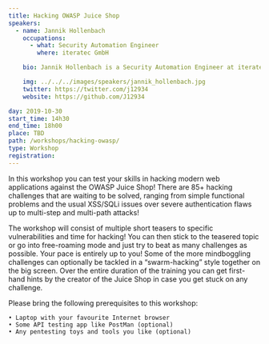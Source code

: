 ```yaml
---
title: Hacking OWASP Juice Shop
speakers:
  - name: Jannik Hollenbach
    occupations:
      - what: Security Automation Engineer
        where: iteratec GmbH

    bio: Jannik Hollenbach is a Security Automation Engineer at iteratec GmbH in Germany, working on and with open source security testing tools to continuously detect security vulnerabilities in the companies software and systems. He is also a member of the Open Web Application Security Project (OWASP) working on OWASP Juice Shop an open source vulnerable web application. He is currently in his last year of his Information Engineering masters degree at FH Kiel.

    img: ../../../images/speakers/jannik_hollenbach.jpg
    twitter: https://twitter.com/j12934
    website: https://github.com/J12934

day: 2019-10-30
start_time: 14h30
end_time: 18h00
place: TBD
path: /workshops/hacking-owasp/
type: Workshop
registration:
---
```


In this workshop you can test your skills in hacking modern web applications against the OWASP Juice Shop! There are 85+ hacking challenges that are waiting to be solved, ranging from simple functional problems and the usual XSS/SQLi issues over severe authentication flaws up to multi-step and multi-path attacks!

The workshop will consist of multiple short teasers to specific vulnerabilities and time for hacking! You can then stick to the teasered topic or go into free-roaming mode and just try to beat as many challenges as possible. Your pace is entirely up to you! Some of the more mindboggling challenges can optionally be tackled in a “swarm-hacking” style together on the big screen. Over the entire duration of the training you can get first-hand hints by the creator of the Juice Shop in case you get stuck on any challenge.

Please bring the following prerequisites to this workshop:

    • Laptop with your favourite Internet browser
    • Some API testing app like PostMan (optional)
    • Any pentesting toys and tools you like (optional)
